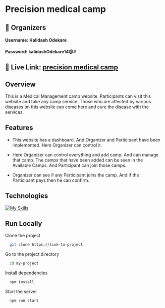 
# Precision medical camp




## 👤  Organizers
#### Username: Kalidash Odekare
#### Password: kalidashOdekare14@#


## 🔗 Live Link: [precision medical camp](https://precision-medical-camp.web.app)

## Overview
This is a Medical Management camp website. Participants can visit this website and take any camp service. Those who are affected by various diseases on this website can come here and cure the disease with the services.



## Features

- This website has a dashboard. And Organizer and Participant have been implemented. Here Organizer can control it.

- Here Organizer can control everything and add camp. And can manage that camp. The camps that have been added can be seen in the Available Camps. And Participant can join those camps.

- Organizer can see if any Participant joins the camp. And if the Participant pays then he can confirm.

## Technologies
[![My Skills](https://skillicons.dev/icons?i=react,tailwind,nodejs,express)](https://skillicons.dev)


## Run Locally

Clone the project

```bash
  git clone https://link-to-project
```

Go to the project directory

```bash
  cd my-project
```

Install dependencies

```bash
  npm install
```

Start the server

```bash
  npm run start
```
